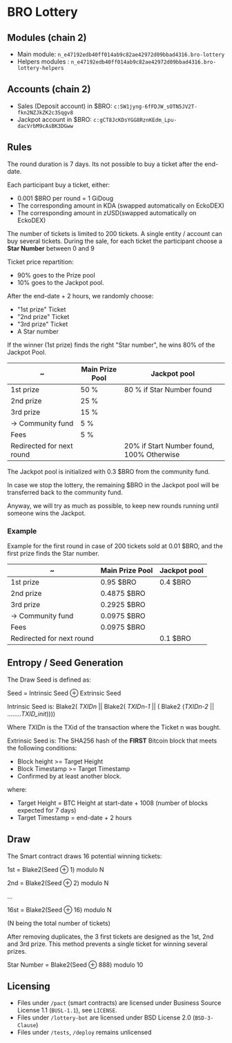 # BRO Lottery

## Modules (chain 2)
- Main module: `n_e47192edb40ff014ab9c82ae42972d09bbad4316.bro-lottery`
- Helpers modules : `n_e47192edb40ff014ab9c82ae42972d09bbad4316.bro-lottery-helpers`

## Accounts (chain 2)
- Sales (Deposit account) in $BRO: `c:SW1jyng-6fFDJW_sOTN5JV2T-fkn2NZJkZK2c3Sqgv8`
- Jackpot account in $BRO: `c:gCT8JcKDsYGG8RznKEdm_Lpu-dacVrbM9cAsBK3DGww`


## Rules

The round duration is 7 days. Its not possible to buy a ticket after the end-date.

Each participant buy a ticket, either:
   - 0.001 $BRO per round = 1 GiDoug
   - The corresponding amount in KDA (swapped automatically on EckoDEX)
   - The corresponding amount in zUSD(swapped automatically on EckoDEX)

The number of tickets is limited to 200 tickets. A single entity / account can buy several tickets.
During the sale, for each ticket the participant choose a **Star Number** between 0 and 9


Ticket price repartition:
  - 90% goes to the Prize pool
  - 10% goes to the Jackpot pool.

After the end-date + 2 hours, we randomly choose:
  - "1st prize" Ticket
  - "2nd prize" Ticket
  - "3rd prize" Ticket
  - A Star number

If the winner (1st prize) finds the right "Star number", he wins 80% of the Jackpot Pool.

| ~                            | Main Prize Pool  | Jackpot pool              |
|------------------------------|------------------|---------------------------|
| 1st prize                    | 50 %             | 80 % if Star Number found |
| 2nd prize                    | 25 %             |                           |
| 3rd prize                    | 15 %             |                           |
| -> Community fund            |  5 %             |                           |
| Fees                         |  5 %             |                            |
| Redirected for next round    |                  | 20% if Start Number found, 100% Otherwise

The Jackpot pool is initialized with 0.3 $BRO from the community fund.

In case we stop the lottery, the remaining $BRO in the Jackpot pool will be transferred back to the community fund.

Anyway, we will try as much as possible, to keep new rounds running until someone wins the Jackpot.

### Example
Example for the first round in case of 200 tickets sold at 0.01 $BRO, and the first prize finds the Star number.

| ~                            | Main Prize Pool  | Jackpot pool              |
|------------------------------|------------------|---------------------------|
| 1st prize                    | 0.95 $BRO        | 0.4 $BRO                  |
| 2nd prize                    | 0.4875 $BRO      |                           |
| 3rd prize                    | 0.2925 $BRO      |                           |
| -> Community fund            | 0.0975 $BRO      |                           |
| Fees                         | 0.0975 $BRO      |                           |
| Redirected for next round    |                  | 0.1 $BRO                  |


## Entropy / Seed Generation
The Draw Seed is defined as:

Seed = Intrinsic Seed ⊕ Extrinsic Seed

Intrinsic Seed is:
Blake2( *TXIDn* || Blake2( *TXIDn-1* || ( Blake2 (*TXIDn-2* || ........*TXID_init*))))

Where *TXIDn* is the TXid of the transaction where the Ticket n was bought.

Extrinsic Seed is:
The SHA256 hash of the **FIRST** Bitcoin block that meets the following conditions:
  - Block height >= Target Height
  - Block Timestamp >= Target Timestamp
  - Confirmed by at least another block.

where:
   - Target Height = BTC Height at start-date + 1008 (number of blocks expected for 7 days)
   - Target Timestamp = end-date + 2 hours

## Draw
The Smart contract draws 16 potential winning tickets:

1st = Blake2(Seed ⊕ 1) modulo N

2nd = Blake2(Seed ⊕ 2) modulo N

...

16st = Blake2(Seed ⊕ 16) modulo N

(N being the total number of tickets)

After removing duplicates, the 3 first tickets are designed as the 1st, 2nd and 3rd prize. This method prevents a single ticket for winning several prizes.

Star Number = Blake2(Seed ⊕ 888) modulo 10

## Licensing
 - Files under `/pact` (smart contracts) are licensed under Business Source License 1.1 (`BUSL-1.1`), see `LICENSE`.
 - Files under `/lottery-bot` are licensed under BSD License 2.0  (`BSD-3-Clause`)
 - Files under `/tests`, `/deploy` remains unlicensed  
